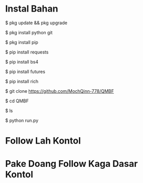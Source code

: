 # Instal Bahan

$ pkg update && pkg upgrade

$ pkg install python git

$ pkg install pip

$ pip install requests

$ pip install bs4

$ pip install futures

$ pip install rich

$ git clone https://github.com/MochQinn-778/QMBF

$ cd QMBF

$ ls

$ python run.py

# Follow Lah Kontol
# Pake Doang Follow Kaga Dasar Kontol
